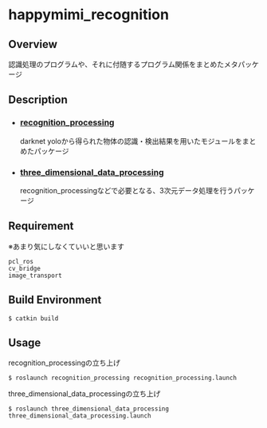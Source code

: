 # happymimi_recognition
## Overview
認識処理のプログラムや、それに付随するプログラム関係をまとめたメタパッケージ

## Description
- ### [recognition_processing](./recognition_processing)
    darknet yoloから得られた物体の認識・検出結果を用いたモジュールをまとめたパッケージ
- ### [three_dimensional_data_processing](./three_dimensional_data_processing)
    recognition_processingなどで必要となる、3次元データ処理を行うパッケージ

## Requirement
※あまり気にしなくていいと思います
```
pcl_ros
cv_bridge
image_transport
```

## Build Environment
```
$ catkin build
```

## Usage
recognition_processingの立ち上げ
```
$ roslaunch recognition_processing recognition_processing.launch
```
three_dimensional_data_processingの立ち上げ
```
$ roslaunch three_dimensional_data_processing three_dimensional_data_processing.launch
```
